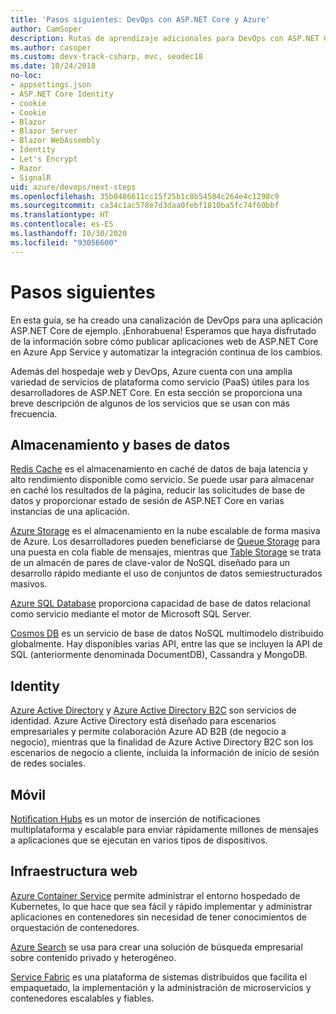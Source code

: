 ```yaml
---
title: 'Pasos siguientes: DevOps con ASP.NET Core y Azure'
author: CamSoper
description: Rutas de aprendizaje adicionales para DevOps con ASP.NET Core y Azure.
ms.author: casoper
ms.custom: devx-track-csharp, mvc, seodec18
ms.date: 10/24/2018
no-loc:
- appsettings.json
- ASP.NET Core Identity
- cookie
- Cookie
- Blazor
- Blazor Server
- Blazor WebAssembly
- Identity
- Let's Encrypt
- Razor
- SignalR
uid: azure/devops/next-steps
ms.openlocfilehash: 35b0486611cc15f25b1c8b54584c264e4c1298c9
ms.sourcegitcommit: ca34c1ac578e7d3daa0febf1810ba5fc74f60bbf
ms.translationtype: HT
ms.contentlocale: es-ES
ms.lasthandoff: 10/30/2020
ms.locfileid: "93056600"
---
```

# <a name="next-steps"></a>Pasos siguientes

En esta guía, se ha creado una canalización de DevOps para una aplicación ASP.NET Core de ejemplo. ¡Enhorabuena! Esperamos que haya disfrutado de la información sobre cómo publicar aplicaciones web de ASP.NET Core en Azure App Service y automatizar la integración continua de los cambios.

Además del hospedaje web y DevOps, Azure cuenta con una amplia variedad de servicios de plataforma como servicio (PaaS) útiles para los desarrolladores de ASP.NET Core. En esta sección se proporciona una breve descripción de algunos de los servicios que se usan con más frecuencia.

## <a name="storage-and-databases"></a>Almacenamiento y bases de datos

[Redis Cache](/azure/redis-cache/) es el almacenamiento en caché de datos de baja latencia y alto rendimiento disponible como servicio. Se puede usar para almacenar en caché los resultados de la página, reducir las solicitudes de base de datos y proporcionar estado de sesión de ASP.NET Core en varias instancias de una aplicación.

[Azure Storage](/azure/storage/) es el almacenamiento en la nube escalable de forma masiva de Azure. Los desarrolladores pueden beneficiarse de [Queue Storage](/azure/storage/queues/storage-queues-introduction) para una puesta en cola fiable de mensajes, mientras que [Table Storage](/azure/storage/tables/table-storage-overview) se trata de un almacén de pares de clave-valor de NoSQL diseñado para un desarrollo rápido mediante el uso de conjuntos de datos semiestructurados masivos.

[Azure SQL Database](/azure/sql-database/) proporciona capacidad de base de datos relacional como servicio mediante el motor de Microsoft SQL Server.

[Cosmos DB](/azure/cosmos-db/) es un servicio de base de datos NoSQL multimodelo distribuido globalmente. Hay disponibles varias API, entre las que se incluyen la API de SQL (anteriormente denominada DocumentDB), Cassandra y MongoDB.

## Identity

[Azure Active Directory](/azure/active-directory/) y [Azure Active Directory B2C](/azure/active-directory-b2c/) son servicios de identidad. Azure Active Directory está diseñado para escenarios empresariales y permite colaboración Azure AD B2B (de negocio a negocio), mientras que la finalidad de Azure Active Directory B2C son los escenarios de negocio a cliente, incluida la información de inicio de sesión de redes sociales.

## <a name="mobile"></a>Móvil

[Notification Hubs](/azure/notification-hubs/) es un motor de inserción de notificaciones multiplataforma y escalable para enviar rápidamente millones de mensajes a aplicaciones que se ejecutan en varios tipos de dispositivos.

## <a name="web-infrastructure"></a>Infraestructura web

[Azure Container Service](/azure/aks/) permite administrar el entorno hospedado de Kubernetes, lo que hace que sea fácil y rápido implementar y administrar aplicaciones en contenedores sin necesidad de tener conocimientos de orquestación de contenedores.

[Azure Search](/azure/search/) se usa para crear una solución de búsqueda empresarial sobre contenido privado y heterogéneo.

[Service Fabric](/azure/service-fabric/) es una plataforma de sistemas distribuidos que facilita el empaquetado, la implementación y la administración de microservicios y contenedores escalables y fiables.
